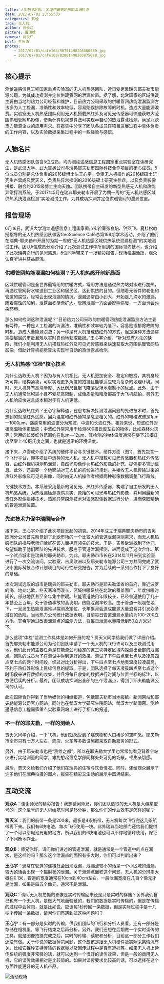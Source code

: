 ```yaml
---
title: 人机热感团队：区域供暖管网热能泄漏检测
date: 2017-07-01 23:55:30
categories: 其他
tags: 无人机
author: 肖长江
picture: 雷璟晗
camera: 肖长江
host: 李传勇
photos: 
    - 2017/07/01/cafe168/50751498203880559.jpg
    - 2017/07/01/cafe168/82081498203875028.jpg
---
```


## 核心提示

测绘遥感信息工程国家重点实验室的无人机热感团队，近日受邀赴瑞典耶夫勒市能源公司，为其成功探测并定位供暖管网的泄漏位置。据了解，北欧国家的区域供暖主要由当地的热力公司经营和维护，目前热力公司采取的供暖管网热能泄漏监测方法多为人工检漏，准确性和效率较低，容易贻误排除故障的时机，造成大量能源浪费。实验室无人机热感团队利用无人机搭载热红外及可见光传感器可快速获取大范围供暖管网热影像，借助计算机视觉算法可实现半自动的热泄露点检测，满足北欧热力能源企业的应用需求。在报告中分享了团队各成员在项目进展过程中具体负责的工作内容，以及实验数据采集过程中的一些经验与感悟。

## 人物名片

无人机热感团队包含5位成员，均为测绘遥感信息工程国家重点实验室在读研究生，是武汉大学、武大吉奥公司与瑞典耶夫勒市国际科技合作项目的核心成员。5位成员分别是总体负责的2016级博士生王心宇，负责无人机操作的2016级硕士研究生卢雲成及贾天义，负责热异常探测的2016级硕士研究生徐瑶，以及负责影像拼接、融合的2015级博士生向天烛。团队携带自主研发的新型热感无人机和热能异常探测系统，于2017年5月在瑞典耶夫勒市开展了为期一周的“无人机热感区域供热系统泄漏检测”实地测试工作，为其成功探测并定位供暖管网的泄漏位置。

## 报告现场

6月16日，武汉大学测绘遥感信息工程国家重点实验室张良培、钟燕飞、夏桂松教授指导的无人机热感团队做客GeoScience Café总第168期学术活动，介绍了他们在瑞典-耶夫勒市开展的为期一周的“无人机热感区域供热系统泄漏检测”的实地测试工作。团队5位成员分别介绍了此次测试工作中所用到的国际领先技术，也介绍了此次瑞典之行的见闻感想。5位同学带来了一场精彩报告，现场氛围活跃，观众认真听讲并获益匪浅。

### 供暖管网热能泄漏如何检测？无人机热感开创新局面

区域供暖管网是全世界最常用的供暖方式，常用方法是通过热力站对水进行加热，再通过管网将水输送到工业区和居民区，达到供热的目的。但随着元器件的老化和管道的腐蚀，经常会出现泄漏的情况。泄漏通常由小到大，开始是几滴水的泄漏，随着腐蚀的加剧，泄露面积渐渐扩大。管网泄漏一方面会影响供暖，一方面也会污染环境。

那么如何检测这种泄漏呢？“目前热力公司采取的供暖管网热能泄漏监测方法主要有两种，一种是人工检漏的听漏法，准确性和效率较为低下，容易贻误排除故障的时机，造成大量能源浪费；另一种是有人机搭载热红外的方式，但是这种方法通常需要层层的审批且难以实时自动地获取数据。”王心宇介绍，“针对现有方法的缺陷，我们小组利用无人机搭载热红外及可见光传感器来快速获取大范围供暖管网热影像，借助计算机视觉算法实现半自动的热泄露点检测。

### 无人机热感“体检”核心技术

为什么选取无人机？因为与有人机相比，无人机更加安全、稳定和敏捷，其机身轻巧可靠，结构紧凑，可以实现更多角度的拍摄且能够适应较为复杂的地理环境。同时，无人机具有高清晰度、大比例尺且起飞降落受场地限制小的优点。此外，由于无人机通常体积较小且不受航高限制，成像质量和精度都高于大飞机航拍。另外无人机响应快速且成本相对于有人机更低。

为什么选取热红外？王心宇解释道，在思考解决探测泄漏问题的先进技术时，首先想到的就是红外遥感，因为温度和红外通常是息息相关的。红外的电磁波谱是1μm—1000μm，遥感常用的波谱分为短波、中波和长波红外。相对来说，短波红外对极高温物体更敏感；中波红外常常用于检测800摄氏度左右的物体，比如森林火灾等；常用的长波红外范围约在8μm—12μm，其检测的物体温度通常在零下20摄氏度至零上40摄氏度之间，也就是通常的环境温度。

接下来，卢雲成介绍了系统的硬件平台与关键技术。硬件方面（图1），首先包含一个飞行平台，即本项目中选择的无人机。无人机中搭载可见光传感器和热红外传感器，由红外相机探测热泄漏，自然光影像作为热红外影像的补充，提供更多辅助信息。此外，还需要一个地面站对无人机的航线进行规划，并接收无人机传输过来的热红外影像及可见光影像，同时由无人机操作者根据两种影像数据调整飞行路线。

关键技术方面，本系统采用最新的可见光、热红外传感器，构建了自主研发的无人机热感系统，为热泄漏检测提供真实、原始的可见光与热红外影像，并利用最新的热红外影像拼接技术、热能异常探测技术对遥感影像数据进行分析，进而获取精确的管道泄漏位置。 

### 先进技术力促中瑞国际合作

接下来，王心宇介绍了此次项目发起的初衷。2014年成立于瑞典耶夫勒市的吉奥欧洲分公司首先察觉到了北欧市场的一个比较大的管道泄漏探测需求，而无人机热感团队的指导老师们恰好在该方面拥有领先的技术。于是，吉奥欧洲找到了他们，希望借助于他们团队的先进技术，服务于管道泄漏探测，进而促成了这次合作。第一个试点城市是瑞典的耶夫勒市，为此，耶夫勒市市长在2014年11月来到实验室进行了一次交流访问。实验室、吉奥欧洲以及耶夫勒市能源公司三方共同完成了武汉市国际科技合作计划项目的可行性研究报告，并为后续的一系列合作打下了良好的基础。

本次测试选取的城市是瑞典的耶夫勒市。耶夫勒市是耶夫勒堡省的首府，靠近波罗的海，地处北欧，冬天寒冷而漫长，区域供暖系统在北欧的覆盖面广，年度供暖时间长，部分地区甚至全年集中供暖。热能管道使用年限较长，已经普遍使用了几十年甚至上百年，处于管道事故的高发期，热能泄漏率较高。由于管道一般埋在地下，一旦发生热能泄漏难以探测及定位，长年累月会造成能源大量浪费并引发众多潜在的危险。当地热力公司统计数据表明，目前每日管道泄漏水量约为100-200立方米，其希望通过改善泄漏点的监测方法，将每日泄漏水量降低到50立方米以下。

那么这项“体检”监测工作具体是如何开展的呢？贾天义同学给我们做了详细介绍。首先耶夫勒市能源公司为他们团队申请了一个无人机的飞行许可以及三块测试用地，他们此行的主要任务是在能源公司给定的这三块特定区域内探测出全部的泄漏点。团队的成员为了在测试中得到更好的效果，测试了下午四点至七点以及凌晨四点至七点的两个时间段。经过对比分析得出，下午四点至七点地表温度较凌晨高，不利于热红外影像上目标信息的提取。于是，团队选择了每天凌晨四点至七点这个时间段来进行数据的收集，并且将每日收集的数据进行时间与位置坐标的标注，以方便后续的分析。最终，团队成功探测出全部的三个泄漏点，得到了耶夫勒能源公司的认可。

此次国际合作得到了当地媒体的相继报道，包括耶夫勒市当地报纸、新闻网站和耶夫勒能源公司官方网站，同时也在武汉大学研究生院网站、武汉大学新闻网、测绘遥感信息工程国家重点实验室网站上进行了相应的报道。 

### 不一样的耶夫勒，一样的测绘人

贾天义同学介绍，一下飞机，他们就感受到了建筑物和人口稀少的空旷感。耶夫勒市全市只有七万人左右，商店、火车等多数设施都采取自助服务的形式。

另外，由于耶夫勒市也是“测绘之都”，所以在耶夫勒大学里也常常能看见背着全站仪进行实地测量的同学，难免想起信息学部同样处处可见的场景，顿生亲切感。

最后，贾天义给我们介绍了他们在瑞典的住宿与饮食情况。同时，还给观众展示了许多他们在瑞典拍摄的图片，报告在精彩又生动的展示中圆满结束。

## 互动交流

**观众A**：谢谢师兄的精彩报告！我想请问师兄，你们团队选取的无人机是大疆某型号的，这个型号的无人机续航时间是15分钟，那么你们的作业效率是怎样的呢？

**贾天义**：我们的航带一条是200米，最多是4条航带，无人机每次飞行完这几条航带再下来。我们有6块电池，每次飞行使用一块。此外瑞典当地部门还给我们提供了一个可以给电池充电的地方，所以我们的6块电池也可以不停地循环使用，保证了不间断地作业。

**观众B**：师兄你好，请问你们讲述的管道泄漏，就是通常是一个管道中的点在漏水，是这样的吗？那么这个泄漏点的面积有多大时，你们可以判断出来？

**王心宇**：通常在管道的连接处会出现泄漏，泄漏点较小的话是一个小区域的泄漏，较大的话会出现一个辐射状的泄漏。关于泄漏点面积这个问题，无人机的分辨率大概在0.1米，管道的宽度通常在10cm到40cm左右。一般泄漏宽度在几百个像元才是泄漏，如果是四五个像元，通常不是泄漏。

**观众C**：请问无人机拍摄的影像是实时传输回来还是只是实时的存储？另外我们自己也有一个无人机，是做大气地面验证的，我们的数据是实时传输的，但是在传输的过程中会掉包，就是比如说，应该每1秒传回一条数据，但是实际过程中是十几秒才传回一条数据，请问你们有遇到过这种问题吗？

**王心宇**：有一部分是实时的传输，供我们团队的飞行和分析人员看，还有一部分是存储在相机里，等飞行结束之后再分析。另外，我们还想在后期做一个实时读传的工具，就是图像拍摄完成之后，实时的传输、读取和分析，目前这一部分工作我们还没有做。关于你说的数据掉包问题，这个应该是跟无人机硬件及实际采集情况有关，比如它每秒支持传输的数据量以及回传过程中是否有遮挡等。如果无人机上读传系统的强度非常强的话，就可以达到一个很好的读传效果，但是一般的商用无人机，它的读传效果相对是比较弱的。如果对读传要求比较高的话，可以选择在这个方面性能更好的无人机产品。

![](../cafe168/54971498203877199.jpg '活动现场')